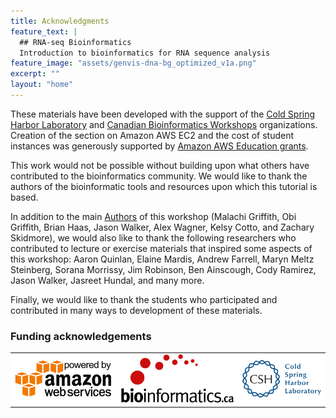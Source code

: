 ```yaml
---
title: Acknowledgments
feature_text: |
  ## RNA-seq Bioinformatics
  Introduction to bioinformatics for RNA sequence analysis
feature_image: "assets/genvis-dna-bg_optimized_v1a.png"
excerpt: ""
layout: "home"
---
```


These materials have been developed with the support of the [Cold Spring Harbor Laboratory](http://meetings.cshl.edu/courseshome.aspx) and [Canadian Bioinformatics Workshops](https://bioinformatics.ca/workshops/) organizations. Creation of the section on Amazon AWS EC2 and the cost of student instances was generously supported by [Amazon AWS Education grants](https://aws.amazon.com/grants/).

This work would not be possible without building upon what others have contributed to the bioinformatics community. We would like to thank the authors of the bioinformatic tools and resources upon which this tutorial is based.

In addition to the main [Authors](/authors) of this workshop (Malachi Griffith, Obi Griffith, Brian Haas, Jason Walker, Alex Wagner, Kelsy Cotto, and Zachary Skidmore), we would also like to thank the following researchers who contributed to lecture or exercise materials that inspired some aspects of this workshop: Aaron Quinlan, Elaine Mardis, Andrew Farrell, Maryn Meltz Steinberg, Sorana Morrissy, Jim Robinson, Ben Ainscough, Cody Ramirez, Jason Walker, Jasreet Hundal, and many more.

Finally, we would like to thank the students who participated and contributed in many ways to development of these materials.

### Funding acknowledgements
<table bgcolor="#FFFFFF">
<tr bgcolor="#FFFFFF">
<td bgcolor="#FFFFFF"><a href="https://aws.amazon.com/"><img src="/assets/logos/aws-powered-by.png" alt="Powerd by AWS Cloud Computing"></a></td>
<td bgcolor="#FFFFFF"><a href="https://bioinformatics.ca/"><img src="/assets/logos/bioinformatics_LOGO.png" alt="Canadian Bioinformatics Workshops"></a></td>
<td bgcolor="#FFFFFF"><a href="http://www.cshl.edu/"><img src="/assets/logos/Cold_Spring_Harbor_Laboratory_logo.png" alt="Cold Spring Harbor Laboratory"></a></td>
</tr>
</table>

